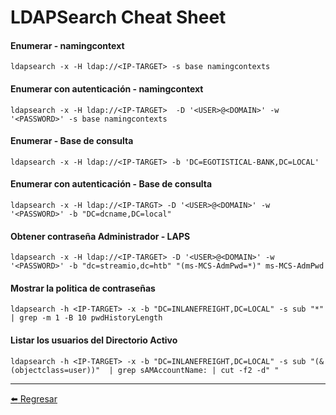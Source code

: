 # LDAPSearch Cheat Sheet

#### Enumerar - namingcontext
```
ldapsearch -x -H ldap://<IP-TARGET> -s base namingcontexts
```

#### Enumerar con autenticación - namingcontext
```
ldapsearch -x -H ldap://<IP-TARGET>  -D '<USER>@<DOMAIN>' -w '<PASSWORD>' -s base namingcontexts
```

#### Enumerar - Base de consulta
```
ldapsearch -x -H ldap://<IP-TARGET> -b 'DC=EGOTISTICAL-BANK,DC=LOCAL'
```

#### Enumerar con autenticación - Base de consulta
```
ldapsearch -x -H ldap://<IP-TARGT> -D '<USER>@<DOMAIN>' -w '<PASSWORD>' -b "DC=dcname,DC=local"
```

#### Obtener contraseña Administrador - LAPS
```
ldapsearch -x -H ldap://<IP-TARGET> -D '<USER>@<DOMAIN>' -w '<PASSWORD>' -b "dc=streamio,dc=htb" "(ms-MCS-AdmPwd=*)" ms-MCS-AdmPwd
```

#### Mostrar la politica de contraseñas
```
ldapsearch -h <IP-TARGET> -x -b "DC=INLANEFREIGHT,DC=LOCAL" -s sub "*" | grep -m 1 -B 10 pwdHistoryLength
```

#### Listar los usuarios del Directorio Activo
```
ldapsearch -h <IP-TARGET> -x -b "DC=INLANEFREIGHT,DC=LOCAL" -s sub "(&(objectclass=user))"  | grep sAMAccountName: | cut -f2 -d" "
```

---

[:arrow_left: Regresar](https://github.com/m4lal0/cheatsheets)